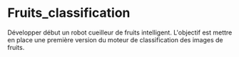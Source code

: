 # Fruits_classification
Développer  début un robot cueilleur de fruits  intelligent. L'objectif  est mettre en place une première version du moteur de classification des images de fruits.
